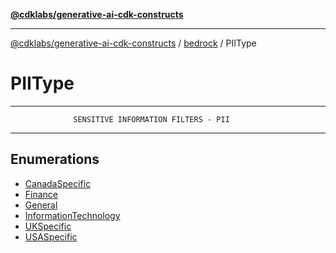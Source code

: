 [**@cdklabs/generative-ai-cdk-constructs**](../../../../README.md)

***

[@cdklabs/generative-ai-cdk-constructs](../../../../README.md) / [bedrock](../../README.md) / PIIType

# PIIType

***************************************************************************
                  SENSITIVE INFORMATION FILTERS - PII
***************************************************************************

## Enumerations

- [CanadaSpecific](enumerations/CanadaSpecific.md)
- [Finance](enumerations/Finance.md)
- [General](enumerations/General.md)
- [InformationTechnology](enumerations/InformationTechnology.md)
- [UKSpecific](enumerations/UKSpecific.md)
- [USASpecific](enumerations/USASpecific.md)
